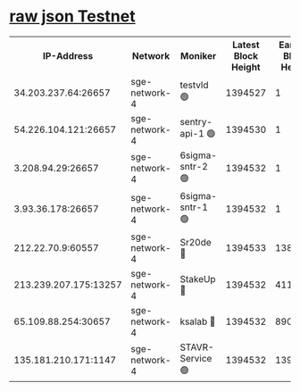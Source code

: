 
[raw json Testnet](https://rpc-check.sget.stavr.tech/sget/rpc-sget-result.json)
=


<table><tr><th>IP-Address</th><th>Network</th><th>Moniker</th><th>Latest Block Height</th><th>Earliest Block Height</th><th>Catching Up</th><th>Tx Index</th><th>Voting Power</th><th>Scan Time</th></tr><tr><td>34.203.237.64:26657</td><td>sge-network-4</td><td>testvld 🟢</td><td>1394527</td><td>1</td><td>False</td><td>on</td><td>0</td><td>2024-02-03T04:56:03.847029662UTC</td></tr><tr><td>54.226.104.121:26657</td><td>sge-network-4</td><td>sentry-api-1 🟢</td><td>1394530</td><td>1</td><td>False</td><td>on</td><td>0</td><td>2024-02-03T04:56:18.840828491UTC</td></tr><tr><td>3.208.94.29:26657</td><td>sge-network-4</td><td>6sigma-sntr-2 🟢</td><td>1394532</td><td>1</td><td>False</td><td>on</td><td>0</td><td>2024-02-03T04:56:29.188744142UTC</td></tr><tr><td>3.93.36.178:26657</td><td>sge-network-4</td><td>6sigma-sntr-1 🟢</td><td>1394532</td><td>1</td><td>False</td><td>on</td><td>0</td><td>2024-02-03T04:56:31.878181383UTC</td></tr><tr><td>212.22.70.9:60557</td><td>sge-network-4</td><td>Sr20de 🔴</td><td>1394533</td><td>138001</td><td>False</td><td>on</td><td>104</td><td>2024-02-03T04:56:34.793306568UTC</td></tr><tr><td>213.239.207.175:13257</td><td>sge-network-4</td><td>StakeUp 🔴</td><td>1394532</td><td>411001</td><td>False</td><td>off</td><td>100</td><td>2024-02-03T04:56:28.079313566UTC</td></tr><tr><td>65.109.88.254:30657</td><td>sge-network-4</td><td>ksalab 🔴</td><td>1394532</td><td>890001</td><td>False</td><td>off</td><td>1610</td><td>2024-02-03T04:56:32.307863185UTC</td></tr><tr><td>135.181.210.171:1147</td><td>sge-network-4</td><td>STAVR-Service 🟢</td><td>1394532</td><td>1390001</td><td>False</td><td>on</td><td>0</td><td>2024-02-03T04:56:28.514964727UTC</td></tr></table>

